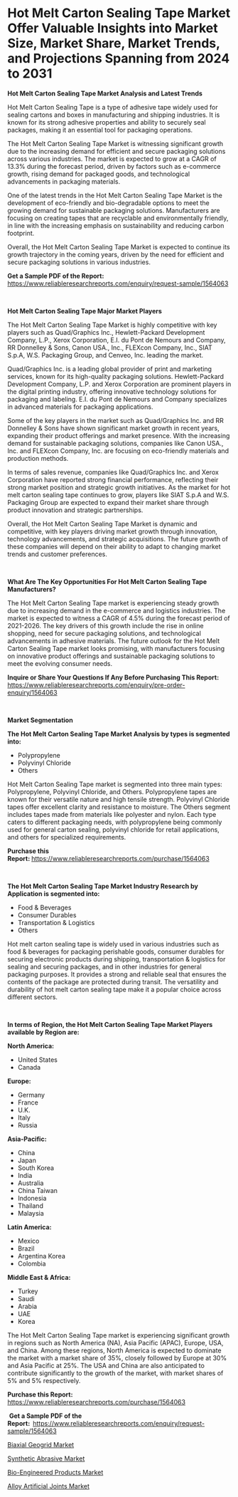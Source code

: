 <p><h1>Hot Melt Carton Sealing Tape Market Offer Valuable Insights into Market Size, Market Share, Market Trends, and Projections Spanning from 2024 to 2031</h1></p><p><strong>Hot Melt Carton Sealing Tape Market Analysis and Latest Trends</strong></p>
<p><p>Hot Melt Carton Sealing Tape is a type of adhesive tape widely used for sealing cartons and boxes in manufacturing and shipping industries. It is known for its strong adhesive properties and ability to securely seal packages, making it an essential tool for packaging operations.</p><p>The Hot Melt Carton Sealing Tape Market is witnessing significant growth due to the increasing demand for efficient and secure packaging solutions across various industries. The market is expected to grow at a CAGR of 13.3% during the forecast period, driven by factors such as e-commerce growth, rising demand for packaged goods, and technological advancements in packaging materials.</p><p>One of the latest trends in the Hot Melt Carton Sealing Tape Market is the development of eco-friendly and bio-degradable options to meet the growing demand for sustainable packaging solutions. Manufacturers are focusing on creating tapes that are recyclable and environmentally friendly, in line with the increasing emphasis on sustainability and reducing carbon footprint.</p><p>Overall, the Hot Melt Carton Sealing Tape Market is expected to continue its growth trajectory in the coming years, driven by the need for efficient and secure packaging solutions in various industries.</p></p>
<p><strong>Get a Sample PDF of the Report:&nbsp;</strong> <a href="https://www.reliableresearchreports.com/enquiry/request-sample/1564063">https://www.reliableresearchreports.com/enquiry/request-sample/1564063</a></p>
<p>&nbsp;</p>
<p><strong>Hot Melt Carton Sealing Tape Major Market Players</strong></p>
<p><p>The Hot Melt Carton Sealing Tape Market is highly competitive with key players such as Quad/Graphics Inc., Hewlett-Packard Development Company, L.P., Xerox Corporation, E.I. du Pont de Nemours and Company, RR Donnelley & Sons, Canon USA., Inc., FLEXcon Company, Inc., SIAT S.p.A, W.S. Packaging Group, and Cenveo, Inc. leading the market.</p><p>Quad/Graphics Inc. is a leading global provider of print and marketing services, known for its high-quality packaging solutions. Hewlett-Packard Development Company, L.P. and Xerox Corporation are prominent players in the digital printing industry, offering innovative technology solutions for packaging and labeling. E.I. du Pont de Nemours and Company specializes in advanced materials for packaging applications.</p><p>Some of the key players in the market such as Quad/Graphics Inc. and RR Donnelley & Sons have shown significant market growth in recent years, expanding their product offerings and market presence. With the increasing demand for sustainable packaging solutions, companies like Canon USA., Inc. and FLEXcon Company, Inc. are focusing on eco-friendly materials and production methods.</p><p>In terms of sales revenue, companies like Quad/Graphics Inc. and Xerox Corporation have reported strong financial performance, reflecting their strong market position and strategic growth initiatives. As the market for hot melt carton sealing tape continues to grow, players like SIAT S.p.A and W.S. Packaging Group are expected to expand their market share through product innovation and strategic partnerships.</p><p>Overall, the Hot Melt Carton Sealing Tape Market is dynamic and competitive, with key players driving market growth through innovation, technology advancements, and strategic acquisitions. The future growth of these companies will depend on their ability to adapt to changing market trends and customer preferences.</p></p>
<p>&nbsp;</p>
<p><strong>What Are The Key Opportunities For Hot Melt Carton Sealing Tape Manufacturers?</strong></p>
<p><p>The Hot Melt Carton Sealing Tape market is experiencing steady growth due to increasing demand in the e-commerce and logistics industries. The market is expected to witness a CAGR of 4.5% during the forecast period of 2021-2026. The key drivers of this growth include the rise in online shopping, need for secure packaging solutions, and technological advancements in adhesive materials. The future outlook for the Hot Melt Carton Sealing Tape market looks promising, with manufacturers focusing on innovative product offerings and sustainable packaging solutions to meet the evolving consumer needs.</p></p>
<p><strong>Inquire or Share Your Questions If Any Before Purchasing This Report:</strong> <a href="https://www.reliableresearchreports.com/enquiry/pre-order-enquiry/1564063">https://www.reliableresearchreports.com/enquiry/pre-order-enquiry/1564063</a></p>
<p>&nbsp;</p>
<p><strong>Market Segmentation</strong></p>
<p><strong>The Hot Melt Carton Sealing Tape Market Analysis by types is segmented into:</strong></p>
<p><ul><li>Polypropylene</li><li>Polyvinyl Chloride</li><li>Others</li></ul></p>
<p><p>Hot Melt Carton Sealing Tape market is segmented into three main types: Polypropylene, Polyvinyl Chloride, and Others. Polypropylene tapes are known for their versatile nature and high tensile strength. Polyvinyl Chloride tapes offer excellent clarity and resistance to moisture. The Others segment includes tapes made from materials like polyester and nylon. Each type caters to different packaging needs, with polypropylene being commonly used for general carton sealing, polyvinyl chloride for retail applications, and others for specialized requirements.</p></p>
<p><strong>Purchase this Report:&nbsp;</strong><a href="https://www.reliableresearchreports.com/purchase/1564063">https://www.reliableresearchreports.com/purchase/1564063</a></p>
<p>&nbsp;</p>
<p><strong>The Hot Melt Carton Sealing Tape Market Industry Research by Application is segmented into:</strong></p>
<p><ul><li>Food & Beverages</li><li>Consumer Durables</li><li>Transportation & Logistics</li><li>Others</li></ul></p>
<p><p>Hot melt carton sealing tape is widely used in various industries such as food & beverages for packaging perishable goods, consumer durables for securing electronic products during shipping, transportation & logistics for sealing and securing packages, and in other industries for general packaging purposes. It provides a strong and reliable seal that ensures the contents of the package are protected during transit. The versatility and durability of hot melt carton sealing tape make it a popular choice across different sectors.</p></p>
<p>&nbsp;</p>
<p><strong>In terms of Region, the Hot Melt Carton Sealing Tape Market Players available by Region are:</strong></p>
<p>
    <p> <strong> North America: </strong>
        <ul>
            <li>United States</li>
            <li>Canada</li>
        </ul>
        </p> 
    <p> <strong> Europe: </strong>
        <ul>
            <li>Germany</li>
            <li>France</li>
            <li>U.K.</li>
            <li>Italy</li>
            <li>Russia</li>
        </ul>
        </p> 
    <p> <strong> Asia-Pacific: </strong>
        <ul>
            <li>China</li>
            <li>Japan</li>
            <li>South Korea</li>
            <li>India</li>
            <li>Australia</li>
            <li>China Taiwan</li>
            <li>Indonesia</li>
            <li>Thailand</li>
            <li>Malaysia</li>
        </ul>
        </p> 
    <p> <strong> Latin America: </strong>
        <ul>
            <li>Mexico</li>
            <li>Brazil</li>
            <li>Argentina Korea</li>
            <li>Colombia</li>
        </ul>
        </p> 
    <p> <strong> Middle East & Africa: </strong>
        <ul>
            <li>Turkey</li>
            <li>Saudi</li>
            <li>Arabia</li>
            <li>UAE</li>
            <li>Korea</li>
        </ul>
    </p>
    </p>
<p><p>The Hot Melt Carton Sealing Tape market is experiencing significant growth in regions such as North America (NA), Asia Pacific (APAC), Europe, USA, and China. Among these regions, North America is expected to dominate the market with a market share of 35%, closely followed by Europe at 30% and Asia Pacific at 25%. The USA and China are also anticipated to contribute significantly to the growth of the market, with market shares of 5% and 5% respectively.</p></p>
<p><strong>Purchase this Report: </strong><a href="https://www.reliableresearchreports.com/purchase/1564063">https://www.reliableresearchreports.com/purchase/1564063</a></p>
<p>&nbsp;<strong>Get a Sample PDF of the Report:&nbsp;&nbsp;</strong><a href="https://www.reliableresearchreports.com/enquiry/request-sample/1564063">https://www.reliableresearchreports.com/enquiry/request-sample/1564063</a></p>
<p><strong></strong></p>
<p><p><a href="https://github.com/brentleyjimmiealvaradoz4l1rea/Market-Research-Report-List-1/blob/main/biaxial-geogrid-market.md">Biaxial Geogrid Market</a></p><p><a href="https://github.com/eeaveuhhh/Market-Research-Report-List-1/blob/main/synthetic-abrasive-market.md">Synthetic Abrasive Market</a></p><p><a href="https://view.publitas.com/reportprime-1/bio-engineered-products-market-analysis-and-market-size-global-industry-overview-market-segmentation-and-forecast-2023-to-2030/">Bio-Engineered Products Market</a></p><p><a href="https://adventurous-uranium-ef9.notion.site/Alloy-Artificial-Joints-Market-Size-Share-Trends-Analysis-Report-By-Material-By-Type-By-End-use-728e4494b5c247ebbf963bb5dbaaf54f">Alloy Artificial Joints Market</a></p></p>